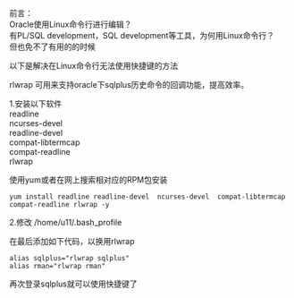   前言：   
 Oracle使用Linux命令行进行编辑？   
 有PL/SQL development，SQL development等工具，为何用Linux命令行？   
 但也免不了有用的的时候

 以下是解决在Linux命令行无法使用快捷键的方法

 rlwrap 可用来支持oracle下sqlplus历史命令的回调功能，提高效率。

 1.安装以下软件   
 readline   
 ncurses-devel   
 readline-devel   
 compat-libtermcap   
 compat-readline   
 rlwrap

 使用yum或者在网上搜索相对应的RPM包安装

 
```
yum install readline readline-devel  ncurses-devel  compat-libtermcap compat-readline rlwrap -y
```
 2.修改 /home/u11/.bash_profile 

 在最后添加如下代码，以换用rlwrap

 
```
alias sqlplus="rlwrap sqlplus"
alias rman="rlwrap rman"
```
 再次登录sqlplus就可以使用快捷键了

   
  